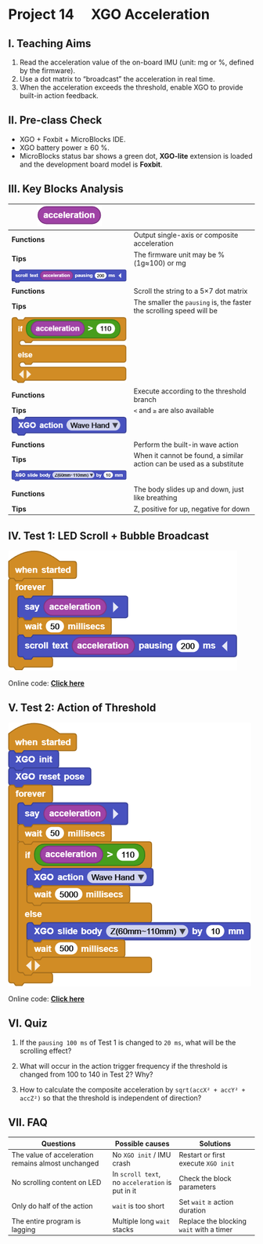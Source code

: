 # Project 14  XGO Acceleration

## Ⅰ. Teaching Aims

1. Read the acceleration value of the on-board IMU (unit: mg or %, defined by the firmware).
2. Use a dot matrix to “broadcast” the acceleration in real time.
3. When the acceleration exceeds the threshold, enable XGO to provide built-in action feedback.



## Ⅱ. Pre-class Check

- XGO + Foxbit + MicroBlocks IDE.
- XGO battery power ≥ 60 %. 
- MicroBlocks status bar shows a green dot, **XGO-lite** extension is loaded and the development board model is **Foxbit**.



## Ⅲ. Key Blocks Analysis

| ![Img](../media/scriptImage74520.png)          |                |
|------|----------|
| **Functions** | Output single-axis or composite acceleration |
| **Tips** | The firmware unit may be %(1g≈100) or mg |
| ![Img](../media/scriptImage81327.png) |  |
| **Functions** | Scroll the string to a 5×7 dot matrix |
| **Tips** | The smaller the `pausing` is, the faster the scrolling speed will be |
| ![Img](../media/scriptImage85042.png) |  |
| **Functions** | Execute according to the threshold branch |
| **Tips** | `<` and `≥` are also available |
|![Img](../media/scriptImage88924.png) |  |
|**Functions** | Perform the built-in wave action |
|**Tips** | When it cannot be found, a similar action can be used as a substitute |
| ![Img](../media/scriptImage92774.png) |  |
| **Functions** | The body slides up and down, just like breathing |
| **Tips** | Z, positive for up, negative for down |



## Ⅳ. Test 1: LED Scroll + Bubble Broadcast

![Img](../media/scriptImage25929597.png)

Online code: **[Click here](https://microblocks.fun/run/microblocks.html#scripts=GP%20Script%0Adepends%20%27Basic%20Sensors%27%20%27LED%20Display%27%0A%0Ascript%20554%2068%20%7B%0AwhenStarted%0Aforever%20%7B%0A%20%20sayIt%20%28%27%5Bsensors%3Aacceleration%5D%27%29%0A%20%20waitMillis%2050%0A%20%20scroll_text%20%28%27%5Bsensors%3Aacceleration%5D%27%29%20200%0A%7D%0A%7D%0A%0A)**  



## Ⅴ. Test 2: Action of Threshold

![Img](../media/scriptImage25825127.png)

Online code: **[Click here](https://microblocks.fun/run/microblocks.html#scripts=GP%20Script%0Adepends%20%27Basic%20Sensors%27%20%27XGO%20Lite%27%0A%0Ascript%20554%2068%20%7B%0AwhenStarted%0Axgo_init%0Axgo_reset_pose%0Aforever%20%7B%0A%20%20sayIt%20%28%27%5Bsensors%3Aacceleration%5D%27%29%0A%20%20waitMillis%2050%0A%20%20if%20%28%28%27%5Bsensors%3Aacceleration%5D%27%29%20%3E%20110%29%20%7B%0A%20%20%20%20xgo_action%20%27Wave%20Hand%27%0A%20%20%20%20waitMillis%205000%0A%20%20%7D%20else%20%7B%0A%20%20%20%20xgo_slide_body%20%27Z%2860mm~110mm%29%27%2010%0A%20%20%20%20waitMillis%20500%0A%20%20%7D%0A%7D%0A%7D%0A%0A)**  



## Ⅵ. Quiz

1. If the `pausing 100 ms` of Test 1 is changed to `20 ms`, what will be the scrolling effect?
2. What will occur in the action trigger frequency if the threshold is changed from 100 to 140 in Test 2? Why?

3. How to calculate the composite acceleration by `sqrt(accX² + accY² + accZ²)` so that the threshold is independent of direction?



## Ⅶ. FAQ

| Questions          | Possible causes                     | Solutions                 |
|------|----------|----------|
| The value of acceleration remains almost unchanged | No `XGO init` / IMU crash | Restart or first execute `XGO init` |
| No scrolling content on LED | In `scroll text`, <br>no `acceleration` is put in it | Check the block parameters |
| Only do half of the action | `wait` is too short | Set `wait` ≥ action duration |
| The entire program is lagging | Multiple long `wait` stacks | Replace the blocking `wait` with a timer |
